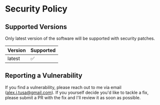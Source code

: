 # Security Policy

## Supported Versions

Only latest version of the software will be supported with security patches.

| Version  | Supported          |
| -------- | ------------------ |
| latest   | :white_check_mark: |

## Reporting a Vulnerability

If you find a vulnerability, please reach out to me via email (alex.j.tusa@gmail.com).
If you yourself decide you'd like to tackle a fix, please submit a PR with the fix and I'll review it as soon as 
possible.
